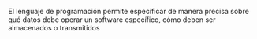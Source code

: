 El lenguaje de programación permite 
especificar de manera precisa sobre qué datos 
debe operar un software específico, cómo deben 
ser almacenados o transmitidos
